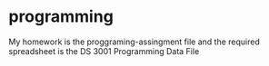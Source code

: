# programming
My homework is the proggraming-assingment file and the required spreadsheet is the DS 3001 Programming Data File
